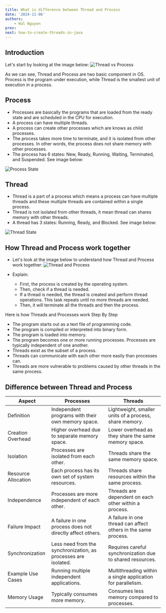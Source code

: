 ```yaml
---
title: What is difference between Thread and Process
date: '2024-11-06'
authors:
    - Hal Nguyen
prev: 
next: how-to-create-threads-in-java
---
```


## Introduction

Let's start by looking at the image below:
![Thread vs Process]('./assets/thread-and-process.webp')

As we can see, Thread and Process are two basic component in OS. Process is the program under execution, while Thread is the smallest unit of execution in a process.

## Process

- Processes are basically the programs that are loaded from the ready state and are scheduled in the CPU for execution.
- A process can have multiple threads.
- A process can create other processes which are knows as child processes.
- The process takes more time to terminate, and it is isolated from other processes. In other words, the process does not share memory with other processes.
- The process has 6 states: New, Ready, Running, Waiting, Terminated, and Suspended. See image below:

![Process State]('./assets/process-state.webp')

## Thread

- Thread is a part of a process which means a process can have multiple threads and these multiple threads are contained within a single process.
- Thread is not isolated from other threads, it mean thread can shares memory with other threads.
- A thread has 3 states: Running, Ready, and Blocked. See image below:

![Thread State]('./assets/thread-state.webp')

## How Thread and Process work together

- Let's look at the image below to understand how Thread and Process work together:
![Thread and Process]('./assets/thread-process-relation.webp')

- Explain:
  - First, the process is created by the operating system.
  - Then, check if a thread is needed.
  - If a thread is needed, the thread is created and perform thread operations. This task repeats until no more threads are needed.
  - Then, it will terminate all the threads and then the process.

Here is how Threads and Processes work Step By Step

- The program starts out as a text file of programming code.
- The program is compiled or interpreted into binary form.
- The program is loaded into memory.
- The program becomes one or more running processes. Processes are typically independent of one another.
- Threads exist as the subset of a process.
- Threads can communicate with each other more easily than processes can.
- Threads are more vulnerable to problems caused by other threads in the same process.

## Difference between Thread and Process

|Aspect|Processes|Threads|
|---|---|---|
|Definition|Independent programs with their own memory space.|Lightweight, smaller units of a process, share memory.|
|Creation Overhead|Higher overhead due to separate memory space.|Lower overhead as they share the same memory space.|
|Isolation|Processes are isolated from each other.|Threads share the same memory space.|
|Resource Allocation|Each process has its own set of system resources.|Threads share resources within the same process.|
|Independence|Processes are more independent of each other.|Threads are dependent on each other within a process.|
|Failure Impact|A failure in one process does not directly affect others.|A failure in one thread can affect others in the same process.|
|Synchronization|Less need from the synchronization, as processes are isolated.|Requires careful synchronization due to shared resources.|
|Example Use Cases|Running multiple independent applications.|Multithreading within a single application for parallelism.|
|Memory Usage|Typically consumes more memory.|Consumes less memory compared to processes.|
